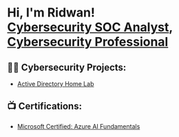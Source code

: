 <h1>Hi, I'm Ridwan! <br/><a href="https://github.com/Cyberopopo">Cybersecurity SOC Analyst</a>, <a href="https://www.linkedin.com/in/ridwan-oyedele-094230344?utm_source=share&utm_campaign=share_via&utm_content=profile&utm_medium=ios_app">Cybersecurity Professional</a></h1>

<h2>👨‍💻 Cybersecurity Projects:</h2>

  - [Active Directory Home Lab](https://github.com/joshmadakor1/Algorithms-Practice)


<h2>📺 Certifications:</h2>

- [Microsoft Certified: Azure AI Fundamentals](https://learn.microsoft.com/en-us/users/ridwanoyedele-9011/credentials/e57d1a97b2907857)

